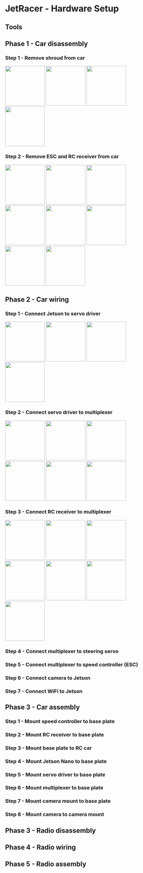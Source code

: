 # JetRacer - Hardware Setup

## Tools

## Phase 1 - Car disassembly
### Step 1 - Remove shroud from car

<a></a>
<img src="https://user-images.githubusercontent.com/25759564/60310435-c165b600-9907-11e9-858b-238e801b11ab.JPG" height=128/>
<img src="https://user-images.githubusercontent.com/25759564/60310436-c165b600-9907-11e9-88d1-fd009d015eda.JPG" height=128/>
<img src="https://user-images.githubusercontent.com/25759564/60310437-c1fe4c80-9907-11e9-8862-f0249a61c680.JPG" height=128/>
<img src="https://user-images.githubusercontent.com/25759564/60310439-c1fe4c80-9907-11e9-8495-990fa6ae926e.JPG" height=128/>

### Step 2 - Remove ESC and RC receiver from car

<a></a>
<img src="https://user-images.githubusercontent.com/25759564/60311224-37b7e780-990b-11e9-92b1-04fd1bc78b41.JPG" height=128/>
<img src="https://user-images.githubusercontent.com/25759564/60311225-37b7e780-990b-11e9-9738-aab32effaf32.JPG" height=128/>
<img src="https://user-images.githubusercontent.com/25759564/60311226-37b7e780-990b-11e9-9454-9f54187a61af.JPG" height=128/>
<img src="https://user-images.githubusercontent.com/25759564/60311228-38507e00-990b-11e9-9bb5-53256784ea85.JPG" height=128/>
<img src="https://user-images.githubusercontent.com/25759564/60311229-38507e00-990b-11e9-890b-3123dcdf4cea.JPG" height=128/>
<img src="https://user-images.githubusercontent.com/25759564/60311231-38507e00-990b-11e9-832d-fdb3b696f336.JPG" height=128/>
<img src="https://user-images.githubusercontent.com/25759564/60311233-38e91480-990b-11e9-86be-5b01f8e4a9d2.JPG" height=128/>
<img src="https://user-images.githubusercontent.com/25759564/60311234-38e91480-990b-11e9-9277-3f71895a40c7.JPG" height=128/>

## Phase 2 - Car wiring
### Step 1 - Connect Jetson to servo driver

<a></a>
<img src="https://user-images.githubusercontent.com/25759564/60311869-ec530880-990d-11e9-9b9b-efabfcef251e.JPG" height=128/>
<img src="https://user-images.githubusercontent.com/25759564/60311871-eceb9f00-990d-11e9-9786-bc463f637d74.JPG" height=128/>
<img src="https://user-images.githubusercontent.com/25759564/60311872-eceb9f00-990d-11e9-8770-3021aa6b11b3.JPG" height=128/>
<img src="https://user-images.githubusercontent.com/25759564/60311873-eceb9f00-990d-11e9-9872-cae74856b125.JPG" height=128/>


### Step 2 - Connect servo driver to multiplexer

<a></a>
<img src="https://user-images.githubusercontent.com/25759564/60312424-23c2b480-9910-11e9-824e-7fb36213dd65.JPG" height=128/>
<img src="https://user-images.githubusercontent.com/25759564/60312425-23c2b480-9910-11e9-94af-ccc7b5d9f07a.JPG" height=128/>
<img src="https://user-images.githubusercontent.com/25759564/60312427-245b4b00-9910-11e9-8781-ba4ec20c0012.JPG" height=128/>
<img src="https://user-images.githubusercontent.com/25759564/60312429-245b4b00-9910-11e9-84d5-f3ccf10fcf86.JPG" height=128/>
<img src="https://user-images.githubusercontent.com/25759564/60312430-245b4b00-9910-11e9-8244-22c40b3b5851.JPG" height=128/>
<img src="https://user-images.githubusercontent.com/25759564/60312431-245b4b00-9910-11e9-8a6d-f6f1ae954ab2.JPG" height=128/>


### Step 3 - Connect RC receiver to multiplexer

<a></a>
<img src="https://user-images.githubusercontent.com/25759564/60313003-4d7cdb00-9912-11e9-98cb-5890120a7949.JPG" height=128/>
<img src="https://user-images.githubusercontent.com/25759564/60313004-4d7cdb00-9912-11e9-90bd-2fbe3bee0a05.JPG" height=128/>
<img src="https://user-images.githubusercontent.com/25759564/60313006-4d7cdb00-9912-11e9-86a9-bbc0dc62b94f.JPG" height=128/>
<img src="https://user-images.githubusercontent.com/25759564/60313007-4d7cdb00-9912-11e9-84e3-03944f236987.JPG" height=128/>
<img src="https://user-images.githubusercontent.com/25759564/60313008-4d7cdb00-9912-11e9-9894-eac89f324822.JPG" height=128/>
<img src="https://user-images.githubusercontent.com/25759564/60313009-4e157180-9912-11e9-984a-afbf62bbb15d.JPG" height=128/>
<img src="https://user-images.githubusercontent.com/25759564/60313010-4e157180-9912-11e9-858c-6a463433f53f.JPG" height=128/>

### Step 4 - Connect multiplexer to steering servo
### Step 5 - Connect multiplexer to speed controller (ESC)
### Step 6 - Connect camera to Jetson
### Step 7 - Connect WiFi to Jetson

## Phase 3 - Car assembly
### Step 1 - Mount speed controller to base plate
### Step 2 - Mount RC receiver to base plate
### Step 3 - Mount base plate to RC car
### Step 4 - Mount Jetson Nano to base plate
### Step 5 - Mount servo driver to base plate
### Step 6 - Mount multiplexer to base plate
### Step 7 - Mount camera mount to base plate
### Step 8 - Mount camera to camera mount
## Phase 3 - Radio disassembly
## Phase 4 - Radio wiring
## Phase 5 - Radio assembly
